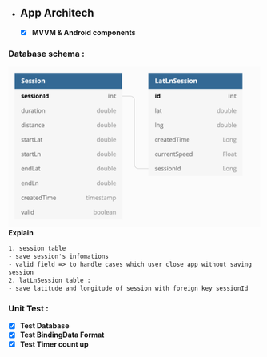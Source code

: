 
- ## App Architech
    - [x] **MVVM & Android components**
### Database schema :
![alt text](https://github.com/thongds/trackme/blob/master/app/src/main/java/com/dst/trackme/data/local/schema_update.png?raw=true)
    **Explain**
    
    1. session table
    - save session's infomations
    - valid field => to handle cases which user close app without saving session 
    2. latLnSession table : 
    - save latitude and longitude of session with foreign key sessionId
### Unit Test :
- [x] **Test Database**
- [x] **Test BindingData Format**
- [x] **Test Timer count up**
